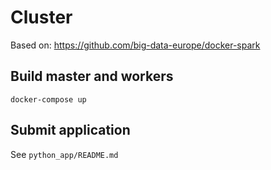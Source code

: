 # Cluster
Based on: https://github.com/big-data-europe/docker-spark

## Build master and workers
`docker-compose up`

## Submit application
See `python_app/README.md`
